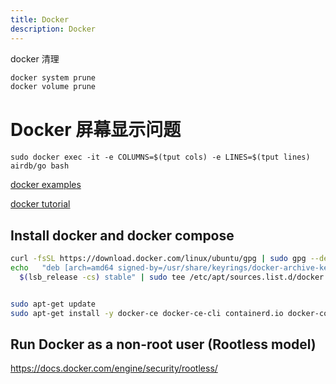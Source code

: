 ```yaml
---
title: Docker
description: Docker
---
```



docker 清理

```bash
docker system prune
docker volume prune
```

# Docker 屏幕显示问题

```
sudo docker exec -it -e COLUMNS=$(tput cols) -e LINES=$(tput lines) airdb/go bash
```

[docker examples](https://github.com/airdb/docker)

[docker tutorial](https://www.simplilearn.com/tutorials/docker-tutorial/what-is-docker-container)

## Install docker and docker compose

```bash
curl -fsSL https://download.docker.com/linux/ubuntu/gpg | sudo gpg --dearmor -o /usr/share/keyrings/docker-archive-keyring.gpg
echo   "deb [arch=amd64 signed-by=/usr/share/keyrings/docker-archive-keyring.gpg] https://download.docker.com/linux/ubuntu \
  $(lsb_release -cs) stable" | sudo tee /etc/apt/sources.list.d/docker.list > /dev/null


sudo apt-get update
sudo apt-get install -y docker-ce docker-ce-cli containerd.io docker-compose-plugin
```

## Run Docker as a non-root user (Rootless model)

<https://docs.docker.com/engine/security/rootless/>
